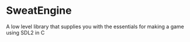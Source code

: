# SweatEngine
A low level library that supplies you with the essentials for making a game using SDL2 in C
